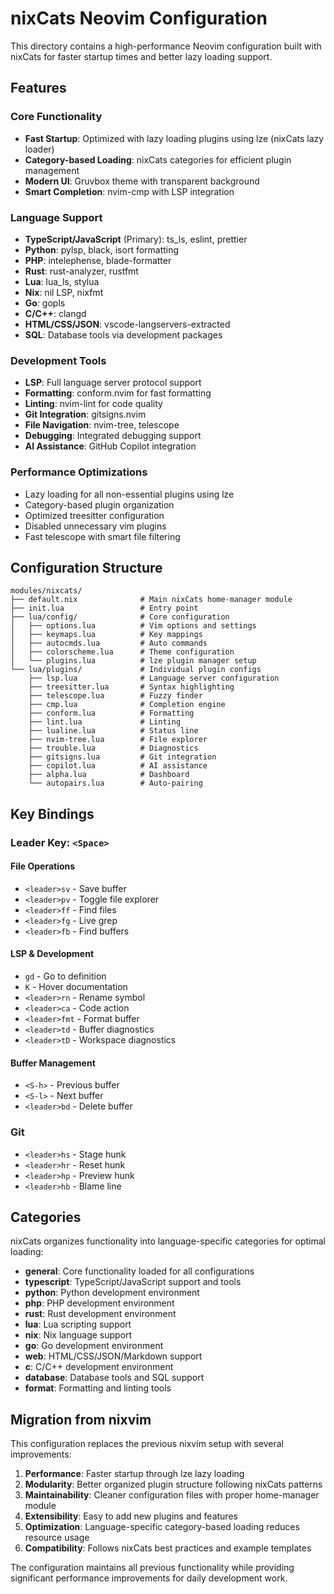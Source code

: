 # nixCats Neovim Configuration

This directory contains a high-performance Neovim configuration built with nixCats for faster startup times and better lazy loading support.

## Features

### Core Functionality
- **Fast Startup**: Optimized with lazy loading plugins using lze (nixCats lazy loader)
- **Category-based Loading**: nixCats categories for efficient plugin management
- **Modern UI**: Gruvbox theme with transparent background
- **Smart Completion**: nvim-cmp with LSP integration

### Language Support
- **TypeScript/JavaScript** (Primary): ts_ls, eslint, prettier
- **Python**: pylsp, black, isort formatting
- **PHP**: intelephense, blade-formatter
- **Rust**: rust-analyzer, rustfmt
- **Lua**: lua_ls, stylua
- **Nix**: nil LSP, nixfmt
- **Go**: gopls
- **C/C++**: clangd
- **HTML/CSS/JSON**: vscode-langservers-extracted
- **SQL**: Database tools via development packages

### Development Tools
- **LSP**: Full language server protocol support
- **Formatting**: conform.nvim for fast formatting
- **Linting**: nvim-lint for code quality
- **Git Integration**: gitsigns.nvim
- **File Navigation**: nvim-tree, telescope
- **Debugging**: Integrated debugging support
- **AI Assistance**: GitHub Copilot integration

### Performance Optimizations
- Lazy loading for all non-essential plugins using lze
- Category-based plugin organization
- Optimized treesitter configuration
- Disabled unnecessary vim plugins
- Fast telescope with smart file filtering

## Configuration Structure

```
modules/nixcats/
├── default.nix              # Main nixCats home-manager module
├── init.lua                 # Entry point
├── lua/config/              # Core configuration
│   ├── options.lua          # Vim options and settings
│   ├── keymaps.lua          # Key mappings
│   ├── autocmds.lua         # Auto commands
│   ├── colorscheme.lua      # Theme configuration
│   └── plugins.lua          # lze plugin manager setup
└── lua/plugins/             # Individual plugin configs
    ├── lsp.lua              # Language server configuration
    ├── treesitter.lua       # Syntax highlighting
    ├── telescope.lua        # Fuzzy finder
    ├── cmp.lua              # Completion engine
    ├── conform.lua          # Formatting
    ├── lint.lua             # Linting
    ├── lualine.lua          # Status line
    ├── nvim-tree.lua        # File explorer
    ├── trouble.lua          # Diagnostics
    ├── gitsigns.lua         # Git integration
    ├── copilot.lua          # AI assistance
    ├── alpha.lua            # Dashboard
    └── autopairs.lua        # Auto-pairing
```

## Key Bindings

### Leader Key: `<Space>`

#### File Operations
- `<leader>sv` - Save buffer
- `<leader>pv` - Toggle file explorer
- `<leader>ff` - Find files
- `<leader>fg` - Live grep
- `<leader>fb` - Find buffers

#### LSP & Development
- `gd` - Go to definition
- `K` - Hover documentation
- `<leader>rn` - Rename symbol
- `<leader>ca` - Code action
- `<leader>fmt` - Format buffer
- `<leader>td` - Buffer diagnostics
- `<leader>tD` - Workspace diagnostics

#### Buffer Management
- `<S-h>` - Previous buffer
- `<S-l>` - Next buffer
- `<leader>bd` - Delete buffer

### Git
- `<leader>hs` - Stage hunk
- `<leader>hr` - Reset hunk
- `<leader>hp` - Preview hunk
- `<leader>hb` - Blame line

## Categories

nixCats organizes functionality into language-specific categories for optimal loading:

- **general**: Core functionality loaded for all configurations
- **typescript**: TypeScript/JavaScript support and tools
- **python**: Python development environment
- **php**: PHP development environment  
- **rust**: Rust development environment
- **lua**: Lua scripting support
- **nix**: Nix language support
- **go**: Go development environment
- **web**: HTML/CSS/JSON/Markdown support
- **c**: C/C++ development environment
- **database**: Database tools and SQL support
- **format**: Formatting and linting tools

## Migration from nixvim

This configuration replaces the previous nixvim setup with several improvements:

1. **Performance**: Faster startup through lze lazy loading
2. **Modularity**: Better organized plugin structure following nixCats patterns
3. **Maintainability**: Cleaner configuration files with proper home-manager module
4. **Extensibility**: Easy to add new plugins and features
5. **Optimization**: Language-specific category-based loading reduces resource usage
6. **Compatibility**: Follows nixCats best practices and example templates

The configuration maintains all previous functionality while providing significant performance improvements for daily development work.